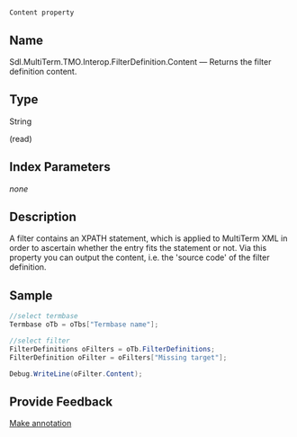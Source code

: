 

# 
    Content property



## Name

Sdl.MultiTerm.TMO.Interop.FilterDefinition.Content —          Returns the filter definition content.



## Type

String

(read)



## Index Parameters
*none*


## Description



A filter contains an XPATH statement, which is applied to MultiTerm XML in order to ascertain whether the entry fits the statement or not. Via this property you can output the content, i.e. the 'source code' of the filter definition.



## Sample


```cs
//select termbase
Termbase oTb = oTbs["Termbase name"];

//select filter
FilterDefinitions oFilters = oTb.FilterDefinitions;
FilterDefinition oFilter = oFilters["Missing target"];

Debug.WriteLine(oFilter.Content);
```



## Provide Feedback

[Make annotation](mailto:sdk-feedback@sdl.com&amp;subject=Reference%20for%20Sdl.MultiTerm.TMO.Interop.FilterDefinition.Content)

